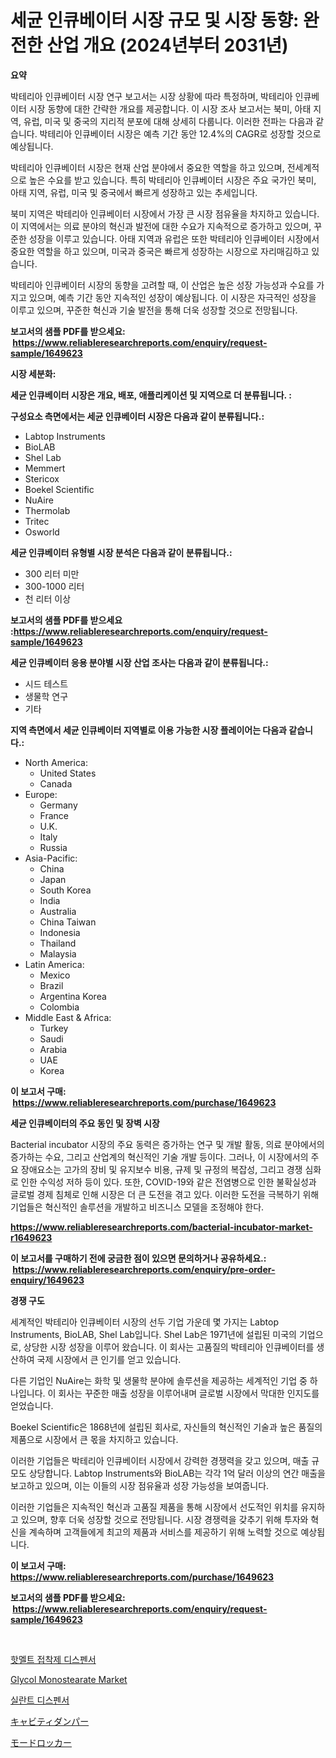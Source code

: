 <p><h1>세균 인큐베이터 시장 규모 및 시장 동향: 완전한 산업 개요 (2024년부터 2031년)</h1></p><p><strong>요약</strong></p>
<p><p>박테리아 인큐베이터 시장 연구 보고서는 시장 상황에 따라 특정하며, 박테리아 인큐베이터 시장 동향에 대한 간략한 개요를 제공합니다. 이 시장 조사 보고서는 북미, 아태 지역, 유럽, 미국 및 중국의 지리적 분포에 대해 상세히 다룹니다. 이러한 전파는 다음과 같습니다. 박테리아 인큐베이터 시장은 예측 기간 동안 12.4%의 CAGR로 성장할 것으로 예상됩니다.</p><p>박테리아 인큐베이터 시장은 현재 산업 분야에서 중요한 역할을 하고 있으며, 전세계적으로 높은 수요를 받고 있습니다. 특히 박테리아 인큐베이터 시장은 주요 국가인 북미, 아태 지역, 유럽, 미국 및 중국에서 빠르게 성장하고 있는 추세입니다.</p><p>북미 지역은 박테리아 인큐베이터 시장에서 가장 큰 시장 점유율을 차지하고 있습니다. 이 지역에서는 의료 분야의 혁신과 발전에 대한 수요가 지속적으로 증가하고 있으며, 꾸준한 성장을 이루고 있습니다. 아태 지역과 유럽은 또한 박테리아 인큐베이터 시장에서 중요한 역할을 하고 있으며, 미국과 중국은 빠르게 성장하는 시장으로 자리매김하고 있습니다.</p><p>박테리아 인큐베이터 시장의 동향을 고려할 때, 이 산업은 높은 성장 가능성과 수요를 가지고 있으며, 예측 기간 동안 지속적인 성장이 예상됩니다. 이 시장은 자극적인 성장을 이루고 있으며, 꾸준한 혁신과 기술 발전을 통해 더욱 성장할 것으로 전망됩니다.</p></p>
<p><strong>보고서의 샘플 PDF를 받으세요: &nbsp;<a href="https://www.reliableresearchreports.com/enquiry/request-sample/1649623">https://www.reliableresearchreports.com/enquiry/request-sample/1649623</a></strong></p>
<p><strong>시장 세분화:</strong></p>
<p><strong> 세균 인큐베이터 시장은 개요, 배포, 애플리케이션 및 지역으로 더 분류됩니다. :</strong></p>
<p><strong>구성요소 측면에서는 세균 인큐베이터 시장은 다음과 같이 분류됩니다.:</strong></p>
<p><ul><li>Labtop Instruments</li><li>BioLAB</li><li>Shel Lab</li><li>Memmert</li><li>Stericox</li><li>Boekel Scientific</li><li>NuAire</li><li>Thermolab</li><li>Tritec</li><li>Osworld</li></ul></p>
<p><strong> 세균 인큐베이터 유형별 시장 분석은 다음과 같이 분류됩니다.:</strong></p>
<p><ul><li>300 리터 미만</li><li>300-1000 리터</li><li>천 리터 이상</li></ul></p>
<p><strong>보고서의 샘플 PDF를 받으세요 :<a href="https://www.reliableresearchreports.com/enquiry/request-sample/1649623">https://www.reliableresearchreports.com/enquiry/request-sample/1649623</a></strong></p>
<p><strong> 세균 인큐베이터 응용 분야별 시장 산업 조사는 다음과 같이 분류됩니다.:</strong></p>
<p><ul><li>시드 테스트</li><li>생물학 연구</li><li>기타</li></ul></p>
<p><strong>지역 측면에서 세균 인큐베이터 지역별로 이용 가능한 시장 플레이어는 다음과 같습니다.:</strong></p>
<p><ul>
    <li>
        North America:
        <ul>
            <li>United States</li>
            <li>Canada</li>
        </ul>
    </li>
    <li>
        Europe:
        <ul>
            <li>Germany</li>
            <li>France</li>
            <li>U.K.</li>
            <li>Italy</li>
            <li>Russia</li>
        </ul>
    </li>
    <li>
        Asia-Pacific:
        <ul>
            <li>China</li>
            <li>Japan</li>
            <li>South Korea</li>
            <li>India</li>
            <li>Australia</li>
            <li>China Taiwan</li>
            <li>Indonesia</li>
            <li>Thailand</li>
            <li>Malaysia</li>
        </ul>
    </li>
    <li>
        Latin America:
        <ul>
            <li>Mexico</li>
            <li>Brazil</li>
            <li>Argentina Korea</li>
            <li>Colombia</li>
        </ul>
    </li>
    <li>
        Middle East & Africa:
        <ul>
            <li>Turkey</li>
            <li>Saudi</li>
            <li>Arabia</li>
            <li>UAE</li>
            <li>Korea</li>
        </ul>
    </li>
    </ul></p>
<p><strong>이 보고서 구매: &nbsp;<a href="https://www.reliableresearchreports.com/purchase/1649623">https://www.reliableresearchreports.com/purchase/1649623</a></strong></p>
<p><strong>세균 인큐베이터의 주요 동인 및 장벽 시장</strong></p>
<p><p>Bacterial incubator 시장의 주요 동력은 증가하는 연구 및 개발 활동, 의료 분야에서의 증가하는 수요, 그리고 산업계의 혁신적인 기술 개발 등이다. 그러나, 이 시장에서의 주요 장애요소는 고가의 장비 및 유지보수 비용, 규제 및 규정의 복잡성, 그리고 경쟁 심화로 인한 수익성 저하 등이 있다. 또한, COVID-19와 같은 전염병으로 인한 불확실성과 글로벌 경제 침체로 인해 시장은 더 큰 도전을 겪고 있다. 이러한 도전을 극복하기 위해 기업들은 혁신적인 솔루션을 개발하고 비즈니스 모델을 조정해야 한다.</p></p>
<p><strong><a href="https://www.reliableresearchreports.com/bacterial-incubator-market-r1649623">https://www.reliableresearchreports.com/bacterial-incubator-market-r1649623</a></strong></p>
<p><strong>이 보고서를 구매하기 전에 궁금한 점이 있으면 문의하거나 공유하세요.: &nbsp;<a href="https://www.reliableresearchreports.com/enquiry/pre-order-enquiry/1649623">https://www.reliableresearchreports.com/enquiry/pre-order-enquiry/1649623</a></strong></p>
<p><strong>경쟁 구도</strong></p>
<p><p>세계적인 박테리아 인큐베이터 시장의 선두 기업 가운데 몇 가지는 Labtop Instruments, BioLAB, Shel Lab입니다. Shel Lab은 1971년에 설립된 미국의 기업으로, 상당한 시장 성장을 이루어 왔습니다. 이 회사는 고품질의 박테리아 인큐베이터를 생산하여 국제 시장에서 큰 인기를 얻고 있습니다. </p><p>다른 기업인 NuAire는 화학 및 생물학 분야에 솔루션을 제공하는 세계적인 기업 중 하나입니다. 이 회사는 꾸준한 매출 성장을 이루어내며 글로벌 시장에서 막대한 인지도를 얻었습니다. </p><p>Boekel Scientific은 1868년에 설립된 회사로, 자신들의 혁신적인 기술과 높은 품질의 제품으로 시장에서 큰 몫을 차지하고 있습니다. </p><p>이러한 기업들은 박테리아 인큐베이터 시장에서 강력한 경쟁력을 갖고 있으며, 매출 규모도 상당합니다. Labtop Instruments와 BioLAB는 각각 1억 달러 이상의 연간 매출을 보고하고 있으며, 이는 이들의 시장 점유율과 성장 가능성을 보여줍니다.</p><p>이러한 기업들은 지속적인 혁신과 고품질 제품을 통해 시장에서 선도적인 위치를 유지하고 있으며, 향후 더욱 성장할 것으로 전망됩니다. 시장 경쟁력을 갖추기 위해 투자와 혁신을 계속하며 고객들에게 최고의 제품과 서비스를 제공하기 위해 노력할 것으로 예상됩니다.</p></p>
<p><strong>이 보고서 구매: &nbsp; <a href="https://www.reliableresearchreports.com/purchase/1649623">https://www.reliableresearchreports.com/purchase/1649623</a></strong></p>
<p><strong>보고서의 샘플 PDF를 받으세요: &nbsp;<a href="https://www.reliableresearchreports.com/enquiry/request-sample/1649623">https://www.reliableresearchreports.com/enquiry/request-sample/1649623</a></strong><strong></strong></p>
<p>&nbsp;</p>
<p><p><a href="https://github.com/xvz497517413/Market-Research-Report-List-1/blob/main/311662428675.md">핫멜트 접착제 디스펜서</a></p><p><a href="https://issuu.com/reportprime-2/docs/glycol-monostearate-market-size-2030.pptx">Glycol Monostearate Market</a></p><p><a href="https://github.com/vskv4779xr1/Market-Research-Report-List-1/blob/main/288456228676.md">실란트 디스펜서</a></p><p><a href="https://github.com/EmoryYundt1935/Market-Research-Report-List-1/blob/main/464370631227.md">キャビティダンパー</a></p><p><a href="https://github.com/mcbeesbxa270/Market-Research-Report-List-1/blob/main/463657831226.md">モードロッカー</a></p></p>